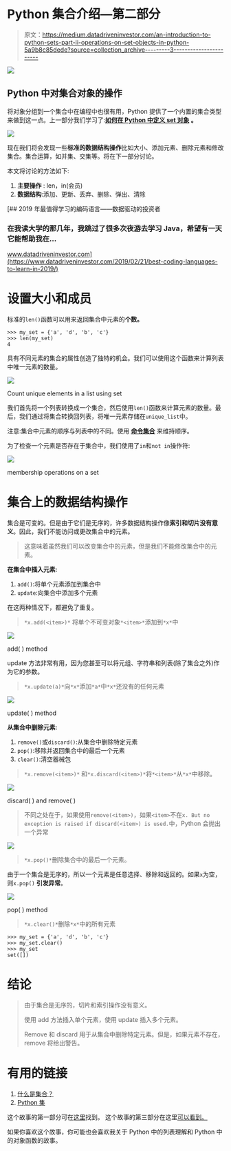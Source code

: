 # Python 集合介绍—第二部分

> 原文：<https://medium.datadriveninvestor.com/an-introduction-to-python-sets-part-ii-operations-on-set-objects-in-python-5a9b8c85dede?source=collection_archive---------3----------------------->

[![](img/e6a8ec1c58124add189edd8e4ff92b89.png)](http://www.track.datadriveninvestor.com/1B9E)

## Python 中对集合对象的操作

将对象分组到一个集合中在编程中也很有用，Python 提供了一个内置的集合类型来做到这一点。上一部分我们学习了:[**如何在 Python 中定义 set 对象**](https://medium.com/python-pandemonium/https-medium-com-python-pandemonium-an-introduction-to-python-sets-part-i-120974a713be) **。**

![](img/8ef18c0b480ca769d821cfbdf34a9b67.png)

现在我们将会发现一些**标准的数据结构操作**比如大小、添加元素、删除元素和修改集合。集合运算，如并集、交集等。将在下一部分讨论。

本文将讨论的方法如下:

1.  **主要操作** : len，in(会员)
2.  **数据结构**:添加、更新、丢弃、删除、弹出、清除

[](https://www.datadriveninvestor.com/2019/02/21/best-coding-languages-to-learn-in-2019/) [## 2019 年最值得学习的编码语言——数据驱动的投资者

### 在我读大学的那几年，我跳过了很多次夜游去学习 Java，希望有一天它能帮助我在…

www.datadriveninvestor.com](https://www.datadriveninvestor.com/2019/02/21/best-coding-languages-to-learn-in-2019/) 

# 设置大小和成员

标准的`len()`函数可以用来返回集合中元素的**个数。**

```
>>> my_set = {'a', 'd', 'b', 'c'}
>>> len(my_set)
4
```

具有不同元素的集合的属性创造了独特的机会。我们可以使用这个函数来计算列表中唯一元素的数量。

![](img/07affcc20d1119447c317a4965048378.png)

Count unique elements in a list using set

我们首先将一个列表转换成一个集合，然后使用`len()`函数来计算元素的数量。最后，我们通过将集合转换回列表，将唯一元素存储在`unique_list`中。

注意:集合中元素的顺序与列表中的不同。使用 [**命令集合**](https://pypi.org/project/ordered-set/) 来维持顺序。

为了检查一个元素是否存在于集合中，我们使用了`in`和`not in`操作符:

![](img/9f4e3a8ab1c85ac688b953175b9c6ee5.png)

membership operations on a set

# 集合上的数据结构操作

集合是可变的。但是由于它们是无序的，许多数据结构操作像**索引和切片没有意义**。因此，我们不能访问或更改集合中的元素。

> 这意味着虽然我们可以改变集合中的元素，但是我们不能修改集合中的元素。

**在集合中插入元素:**

1.  `add()`:将单个元素添加到集合中
2.  `update`:向集合中添加多个元素

在这两种情况下，都避免了重复。

> `*x.add(<item>)*` 将单个不可变对象`*<item>*`添加到`*x*`中

![](img/8f0c39cdef9394b13c2d853dd8141ad1.png)

add( ) method

update 方法非常有用，因为您甚至可以将元组、字符串和列表(除了集合之外)作为它的参数。

> `*x.update(a)*`向`*x*`添加`*a*`中`*x*`还没有的任何元素

![](img/6fc735afa0a551b741696346c4637e47.png)

update( ) method

**从集合中删除元素:**

1.  `remove()`或`discard()`:从集合中删除特定元素
2.  `pop()`:移除并返回集合中的最后一个元素
3.  `clear()`:清空器械包

> `*x.remove(<item>)*` 和`*x.discard(<item>)*`将`*<item>*`从`*x*`中移除。

![](img/e464365e87b438beb3fb77800adba055.png)

discard( ) and remove( )

> 不同之处在于，如果使用`remove(<item>)`，如果`<item>`不在`x. But no exception is raised if discard(<item>) is used.`中，Python 会抛出一个异常

![](img/e464365e87b438beb3fb77800adba055.png)

> `*x.pop()*`删除集合中的最后一个元素。

由于一个集合是无序的，所以一个元素是任意选择、移除和返回的。如果`x`为空，则`x.pop()` **引发异常**。

![](img/c3aaf7ec59f9896b74a82e94c5d32fa1.png)

pop( ) method

> `*x.clear()*`删除`*x*`中的所有元素

```
>>> my_set = {'a', 'd', 'b', 'c'}
>>> my_set.clear()
>>> my_set
set([])
```

# 结论

> 由于集合是无序的，切片和索引操作没有意义。
> 
> 使用 add 方法插入单个元素，使用 update 插入多个元素。
> 
> Remove 和 discard 用于从集合中删除特定元素。但是，如果元素不存在，remove 将给出警告。

# 有用的链接

1.  [什么是集合？](https://snakify.org/en/lessons/sets/)
2.  [Python 集](https://www.programiz.com/python-programming/set)

这个故事的第一部分可在[这里](https://medium.com/python-pandemonium/https-medium-com-python-pandemonium-an-introduction-to-python-sets-part-i-120974a713be)找到。
这个故事的第三部分在这里[可以看到。](https://medium.com/@chaitanyabaweja1/an-introduction-to-python-sets-part-iii-dbb3e5df2ffc)

如果你喜欢这个故事，你可能也会喜欢我关于 Python 中的列表理解和 Python 中的对象函数的故事。
